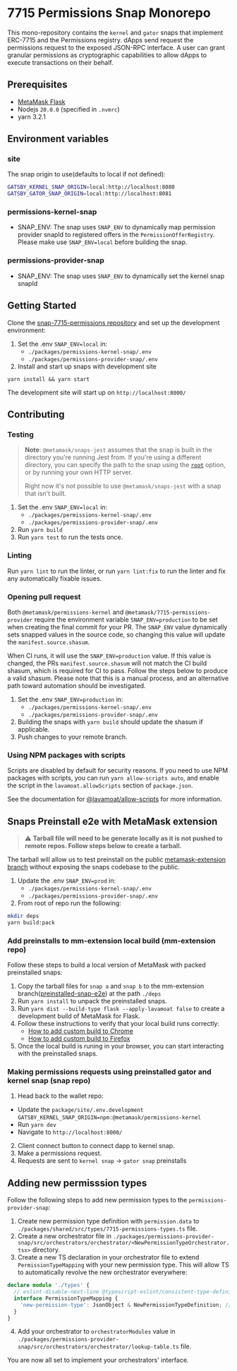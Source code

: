 # 7715 Permissions Snap Monorepo

This mono-repository contains the `kernel` and `gator` snaps that implement ERC-7715 and the Permissions registry.
dApps send request the permissions request to the exposed JSON-RPC interface.
A user can grant granular permissions as cryptographic capabilities to allow dApps to execute transactions on their behalf.

## Prerequisites

- [MetaMask Flask](https://consensyssoftware.atlassian.net/wiki/x/IQCOB10)
- Nodejs `20.0.0` (specified in `.nvmrc`)
- yarn 3.2.1

## Environment variables

### site

The snap origin to use(defaults to local if not defined):

```bash
GATSBY_KERNEL_SNAP_ORIGIN=local:http://localhost:8080
GATSBY_GATOR_SNAP_ORIGIN=local:http://localhost:8081
```

### permissions-kernel-snap

- SNAP_ENV: The snap uses `SNAP_ENV` to dynamically map permission provider snapId to registered offers in the `PermissionOfferRegistry`. Please make use `SNAP_ENV=local` before building the snap.

### permissions-provider-snap

- SNAP_ENV: The snap uses `SNAP_ENV` to dynamically set the kernel snap snapId

## Getting Started

Clone the [snap-7715-permissions repository](https://github.com/MetaMask/snap-7715-permissions) and set up the development environment:

1. Set the .env `SNAP_ENV=local` in:
   - `./packages/permissions-kernel-snap/.env`
   - `./packages/permissions-provider-snap/.env`
2. Install and start up snaps with development site

```shell
yarn install && yarn start
```

The development site will start up on `http://localhost:8000/`

## Contributing

### Testing

> **Note**: `@metamask/snaps-jest` assumes that the snap is built in the
> directory you're running Jest from. If you're using a different directory,
> you can specify the path to the snap using the [`root`](#options) option, or
> by running your own HTTP server.
>
> Right now it's not possible to use `@metamask/snaps-jest` with a snap that
> isn't built.

1. Set the .env `SNAP_ENV=local` in:
   - `./packages/permissions-kernel-snap/.env`
   - `./packages/permissions-provider-snap/.env`
2. Run `yarn build`
3. Run `yarn test` to run the tests once.

### Linting

Run `yarn lint` to run the linter, or run `yarn lint:fix` to run the linter and
fix any automatically fixable issues.

### Opening pull request

Both `@metamask/permissions-kernel` and `@metamask/7715-permissions-provider` require the environment variable `SNAP_ENV=production` to be set when creating the final commit for your PR. The `SNAP_ENV` value dynamically sets snapped values in the source code, so changing this value will update the `manifest.source.shasum`.

When CI runs, it will use the `SNAP_ENV=production` value. If this value is changed, the PRs `manifest.source.shasum` will not match the CI build shasum, which is required for CI to pass. Follow the steps below to produce a valid shasum. Please note that this is a manual process, and an alternative path toward automation should be investigated.

1. Set the .env `SNAP_ENV=production` in:
   - `./packages/permissions-kernel-snap/.env`
   - `./packages/permissions-provider-snap/.env`
2. Building the snaps with `yarn build` should update the shasum if applicable.
3. Push changes to your remote branch.

### Using NPM packages with scripts

Scripts are disabled by default for security reasons. If you need to use NPM
packages with scripts, you can run `yarn allow-scripts auto`, and enable the
script in the `lavamoat.allowScripts` section of `package.json`.

See the documentation for [@lavamoat/allow-scripts](https://github.com/LavaMoat/LavaMoat/tree/main/packages/allow-scripts)
for more information.

## Snaps Preinstall e2e with MetaMask extension

> :warning: **Tarball file will need to be generate locally as it is not pushed to remote repos. Follow steps below to create a tarball.**

The tarball will allow us to test preinstall on the public [metamask-extension branch](https://github.com/V00D00-child/metamask-extension) without exposing the snaps codebase to the public.

1. Update the .env `SNAP_ENV=prod` in:
   - `./packages/permissions-kernel-snap/.env`
   - `./packages/permissions-provider-snap/.env`
2. From root of repo run the following:

```bash
mkdir deps
yarn build:pack
```

### Add preinstalls to mm-extension local build (mm-extension repo)

Follow these steps to build a local version of MetaMask with packed preinstalled snaps:

1. Copy the tarball files for `snap a` and `snap b` to the mm-extension branch([preinstalled-snap-e2e](https://github.com/V00D00-child/metamask-extension/tree/preinstalled-snap-e2e)) at the path `./deps`
2. Run `yarn install` to unpack the preinstalled snaps.
3. Run `yarn dist --build-type flask --apply-lavamoat false` to create a development build of MetaMask for Flask.
4. Follow these instructions to verify that your local build runs correctly:
   - [How to add custom build to Chrome](https://github.com/V00D00-child/metamask-extension/blob/main/docs/add-to-chrome.md)
   - [How to add custom build to Firefox](https://github.com/V00D00-child/metamask-extension/blob/main/docs/add-to-firefox.md)
5. Once the local build is runing in your browser, you can start interacting with the preinstalled snaps.

### Making permissions requests using preinstalled gator and kernel snap (snap repo)

1. Head back to the wallet repo:

- Update the `package/site/.env.development` `GATSBY_KERNEL_SNAP_ORIGIN=npm:@metamask/permissions-kernel`
- Run `yarn dev`
- Navigate to `http://localhost:8000/`

2. Client connect button to connect dapp to kernel snap.
3. Make a permissions request.
4. Requests are sent to `kernel snap` -> `gator snap` preinstalls

## Adding new permisssion types

Follow the following steps to add new permission types to the `permissions-provider-snap`:

1. Create new permission type definition with `permission.data` to `./packages/shared/src/types/7715-permissions-types.ts` file.
2. Create a new orchestrator file in `./packages/permissions-provider-snap/src/orchestrators/orchestrator/<NewPermissionTypeOrchestrator.tsx>` directory.
3. Create a new TS declaration in your orchestrator file to extend `PermissionTypeMapping` with your new permission type. This will allow TS to automatically revolve the new orchestrator everywhere:

```ts
declare module './types' {
  // eslint-disable-next-line @typescript-eslint/consistent-type-definitions
  interface PermissionTypeMapping {
    'new-permission-type': JsonObject & NewPermissionTypeDefinition; // JsonObject & NewPermissionTypeDefination to be compatible with the Snap JSON object type
  }
}
```

4. Add your orchestrator to `orchestratorModules` value in `./packages/permissions-provider-snap/src/orchestrators/orchestrator/lookup-table.ts` file.

You are now all set to implement your orchestrators' interface.
